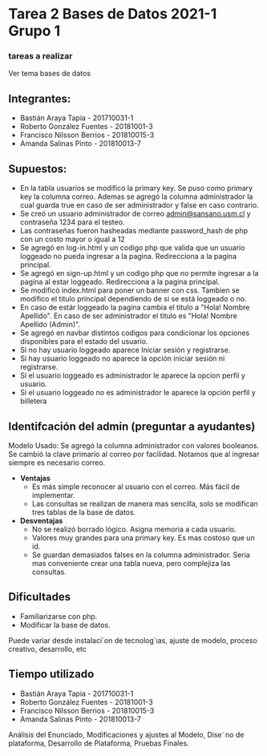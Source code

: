 # Tarea 2 Bases de Datos 2021-1 Grupo 1

### tareas a realizar 
Ver tema bases de datos

## Integrantes:
* Bastián Araya Tapia - 201710031-1
* Roberto González Fuentes - 20181001-3
* Francisco Nilsson Berrios - 201810015-3
* Amanda Salinas Pinto - 201810013-7

## Supuestos:
* En la tabla usuarios se modifico la primary key. Se puso como primary key la columna correo. Ademas se agregó la columna administrador la cual guarda true en caso de ser administrador y false en caso contrario.  
* Se creó un usuario administrador de correo admin@sansano.usm.cl y contraseña 1234 para el testeo. 
* Las contraseñas fueron hasheadas mediante password_hash de php con un costo mayor o igual a 12
* Se agregó en log-in.html y un codigo php que valida que un usuario loggeado no pueda ingresar a la pagina. Redirecciona a la pagina principal.
* Se agregó en sign-up.html y un codigo php que no permite ingresar a la pagina al estar loggeado. Redirecciona a la pagina principal.
* Se modificó index.html para poner un banner con css. Tambien se modifico el titulo principal dependiendo de si se está loggeado o no.
* En caso de estár loggeado la pagina cambia el titulo a "Hola! Nombre Apellido". En caso de ser administrador el titulo es "Hola! Nombre Apellido (Admin)". 
* Se agregó en navbar distintos codigos para condicionar los opciones disponibles para el estado del usuario.
* Si no hay usuario loggeado aparece Iniciar sesión y registrarse.
* Si hay usuario loggeado no aparece la opción iniciar sesión ni registrarse.
* Si el usuario loggeado es administrador le aparece la opcion perfil y usuario.
* Si el usuario loggeado no es administrador le aparece la opción perfil y billetera

## Identifcación del admin (preguntar a ayudantes)
Modelo Usado: Se agregó la columna administrador con valores booleanos. Se cambió la clave primario al correo por facilidad. Notamos que al ingresar siempre es necesario correo. 

* __Ventajas__
    * Es más simple reconocer al usuario con el correo. Más fácil de implementar.
    *  Las consultas se realizan de manera mas sencilla, solo se modifican tres tablas de la base de datos. 
* __Desventajas__ 
    * No se realizó borrado lógico. Asigna memoria a cada usuario.
    * Valores muy grandes para una primary key. Es mas costoso que un id. 
    * Se guardan demasiados falses en la columna administrador. Seria mas conveniente crear una tabla nueva, pero complejiza las consultas. 

## Dificultades
*  Familiarizarse con php.
*  Modificar la base de datos.

Puede variar desde instalaci´on de tecnolog´ıas, ajuste de modelo, proceso creativo,
desarrollo, etc
## Tiempo utilizado
* Bastián Araya Tapia - 201710031-1 
* Roberto González Fuentes - 20181001-3 
* Francisco Nilsson Berrios - 201810015-3 
* Amanda Salinas Pinto - 201810013-7 

Análisis del Enunciado, Modificaciones y ajustes al Modelo,
Dise˜no de plataforma, Desarrollo de Plataforma, Pruebas Finales.


